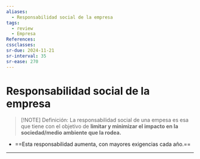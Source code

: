```yaml
---
aliases:
  - Responsabilidad social de la empresa
tags:
  - review
  - Empresa
References: 
cssclasses:
sr-due: 2024-11-21
sr-interval: 35
sr-ease: 270
---
```

# Responsabilidad social de la empresa

> [!NOTE] Definición: 
> La responsabilidad social de una empesa es esa que tiene con el objetivo de **limitar y minimizar el impacto en la sociedad/medio ambiente que la rodea.**
>
+ ==Esta responsabilidad aumenta, con mayores exigencias cada año.== 


***